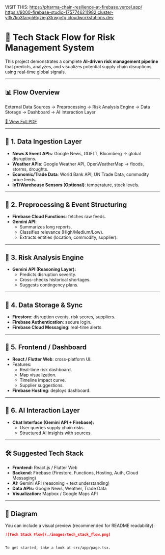 
VISIT THIS: https://pharma-chain-resilience-at-firebase.vercel.app/
https://9000-firebase-studio-1757746211982.cluster-y3k7ko3fang56qzieg3trwgyfg.cloudworkstations.dev

# 🚀 Tech Stack Flow for Risk Management System
This project demonstrates a complete **AI-driven risk management pipeline** that predicts, analyzes, and visualizes potential supply chain disruptions using real-time global signals.

---

## 📊 Flow Overview
External Data Sources → Preprocessing → Risk Analysis Engine → Data Storage → Dashboard → AI Interaction Layer

[📄 View Full PDF](./Tech%20Stack%20Flow.pdf)

---

## 🔹 1. Data Ingestion Layer
- **News & Event APIs**: Google News, GDELT, Bloomberg → global disruptions.  
- **Weather APIs**: Google Weather API, OpenWeatherMap → floods, storms, droughts.  
- **Economic/Trade Data**: World Bank API, UN Trade Data, commodity price feeds.  
- **IoT/Warehouse Sensors (Optional)**: temperature, stock levels.  

---

## 🔹 2. Preprocessing & Event Structuring
- **Firebase Cloud Functions**: fetches raw feeds.  
- **Gemini API**:  
  - Summarizes long reports.  
  - Classifies relevance (High/Medium/Low).  
  - Extracts entities (location, commodity, supplier).  

---

## 🔹 3. Risk Analysis Engine
- **Gemini API (Reasoning Layer):**  
  - Predicts disruption severity.  
  - Cross-checks historical shortages.  
  - Suggests contingency plans.  

---

## 🔹 4. Data Storage & Sync
- **Firestore**: disruption events, risk scores, suppliers.  
- **Firebase Authentication**: secure login.  
- **Firebase Cloud Messaging**: real-time alerts.  

---

## 🔹 5. Frontend / Dashboard
- **React / Flutter Web**: cross-platform UI.  
- Features:  
  - Real-time risk dashboard.  
  - Map visualization.  
  - Timeline impact curve.  
  - Supplier suggestions.  
- **Firebase Hosting**: deploys dashboard.  

---

## 🔹 6. AI Interaction Layer
- **Chat Interface (Gemini API + Firebase):**  
  - User queries supply chain risks.  
  - Structured AI insights with sources.  

---

## 🛠️ Suggested Tech Stack
- **Frontend:** React.js / Flutter Web  
- **Backend:** Firebase (Firestore, Functions, Hosting, Auth, Cloud Messaging)  
- **AI:** Gemini API (reasoning + text understanding)  
- **Data APIs:** Google News, Weather, Trade Data  
- **Visualization:** Mapbox / Google Maps API  

---

## 📌 Diagram
You can include a visual preview (recommended for README readability):

```markdown
![Tech Stack Flow](./images/tech_stack_flow.png)


To get started, take a look at src/app/page.tsx.
